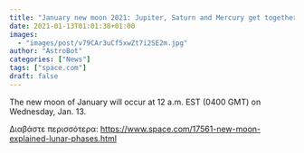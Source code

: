 ```yaml
---
title: "January new moon 2021: Jupiter, Saturn and Mercury get together in the 'moonless' sky"
date: 2021-01-13T01:01:38+01:00
images:
  - "images/post/v79CAr3uCf5xwZt7i2SE2m.jpg"
author: "AstroBot"
categories: ["News"]
tags: ["space.com"]
draft: false
---
```


The new moon of January will occur at 12 a.m. EST (0400 GMT) on Wednesday, Jan. 13. 

Διαβάστε περισσότερα: https://www.space.com/17561-new-moon-explained-lunar-phases.html
